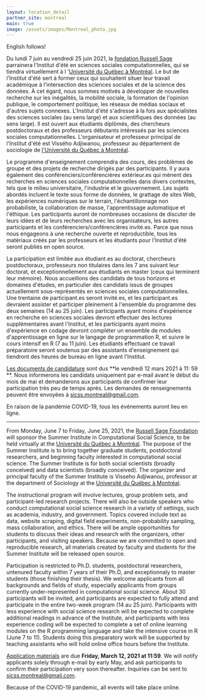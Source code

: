 ```yaml
---
layout: location_detail
partner_site: montreal
main: true
image: /assets/images/Montreal_photo.jpg
---
```

English follows!

Du lundi 7 juin au vendredi 25 juin 2021, la [fondation Russell Sage](https://www.russellsage.org/) parrainera l'Institut d'été en sciences sociales computationnelles, qui se tiendra virtuellement à l '[Université du Québec à Montréal](https://uqam.ca/). Le but de l'Institut d'été sert à former ceux qui souhaitent situer leur travail académique à l'intersection des sciences sociales et de la science des données. À cet égard, nous sommes motivés à développer de nouvelles recherche sur les inégalités, la mobilité sociale, la formation de l'opinion publique, le comportement politique, les réseaux de médias sociaux et d'autres sujets connexes. L'Institut d'été s'adresse à la fois aux spécialistes des sciences sociales (au sens large) et aux scientifiques des données (au sens large). Il est ouvert aux étudiants diplômés, des chercheurs postdoctoraux et des professeurs débutants intéressés par les sciences sociales computationnelles. L'organisateur et professeur principal de l'Institut d'été est Vissého Adjiwanou, professeur au département de sociologie de [l'Université du Québec à Montréal](https://uqam.ca/).

Le programme d'enseignement comprendra des cours, des problèmes de groupe et des projets de recherche dirigés par des participants. Il y aura également des conférenciers/conférencières extérieur.es qui mènent des recherches en sciences sociales computationnelles dans divers contextes, tels que le milieu universitaire, l'industrie et le gouvernement. Les sujets abordés incluent le texte sous forme de données, le grattage de sites Web, les expériences numériques sur le terrain, l'échantillonnage non probabiliste, la collaboration de masse, l'apprentissage automatique et l'éthique. Les participants auront de nombreuses occasions de discuter de leurs idées et de leurs recherches avec les organisateurs, les autres participants et les conférenciers/conférencières invité.es. Parce que nous nous engageons à une recherche ouverte et reproductible, tous les matériaux créés par les professeurs et les étudiants pour l'Institut d'été seront publiés en open source.

La participation est limitée aux étudiant.es au doctorat, chercheurs postdoctoraux, professeurs non titulaires dans les 7 ans suivant leur doctorat, et exceptionnellement aux étudiants en master (ceux qui terminent leur mémoire). Nous accueillons des candidats de tous horizons et domaines d'études, en particulier des candidats issus de groupes actuellement sous-représentés en sciences sociales computationnelles. Une trentaine de participant.es seront invité.es, et les participant.es devraient assister et participer pleinement à l'ensemble du programme des deux semaines (14 au 25 juin). Les participants ayant moins d'expérience en recherche en sciences sociales devront effectuer des lectures supplémentaires avant l'Institut, et les participants ayant moins d'expérience en codage devront compléter un ensemble de modules d'apprentissage en ligne sur le langage de programmation R, et suivre le cours intensif en R (7 au 11 juin). Les étudiants effectuant ce travail préparatoire seront soutenus par des assistants d'enseignement qui tiendront des heures de bureau en ligne avant l'Institut.

[Les documents de candidature](https://compsocialscience.github.io/summer-institute/2021/montreal/apply) sont dus **le vendredi 12 mars 2021 à 11: 59 **. Nous informerons les candidats uniquement par e-mail avant le début du mois de mai et demanderons aux participants de confirmer leur participation très peu de temps après. Les demandes de renseignements peuvent être envoyées à <sicss.montreal@gmail.com>.

En raison de la pandémie COVID-19, tous les événements auront lieu en ligne.

---

From Monday, June 7 to Friday, June 25, 2021, the [Russell Sage Foundation](https://www.russellsage.org/) will sponsor the Summer Institute in Computational Social Science, to be held virtually at the [Université du Québec à Montréal](https://uqam.ca/). The purpose of the Summer Institute is to bring together graduate students, postdoctoral researchers, and beginning faculty interested in computational social science. The Summer Institute is for both social scientists (broadly conceived) and data scientists (broadly conceived). The organizer and principal faculty of the Summer Institute is Visseho Adjiwanou, professor at the department of Sociology at the [Université du Québec à Montréal](https://uqam.ca/).

The instructional program will involve lectures, group problem sets, and participant-led research projects. There will also be outside speakers who conduct computational social science research in a variety of settings, such as academia, industry, and government. Topics covered include text as data, website scraping, digital field experiments, non-probability sampling, mass collaboration, and ethics. There will be ample opportunities for students to discuss their ideas and research with the organizers, other participants, and visiting speakers. Because we are committed to open and reproducible research, all materials created by faculty and students for the Summer Institute will be released open source.

Participation is restricted to Ph.D. students, postdoctoral researchers, untenured faculty within 7 years of their Ph.D, and exceptionnaly to master students (those finishing their thesis). We welcome applicants from all backgrounds and fields of study, especially applicants from groups currently under-represented in computational social science. About 30 participants will be invited, and participants are expected to fully attend and participate in the entire two-week program (14 au 25 juin). Participants with less experience with social science research will be expected to complete additional readings in advance of the Institute, and participants with less experience coding will be expected to complete a set of online learning modules on the R programming language and take the intensive course in R (June 7 to 11). Students doing this preparatory work will be supported by teaching assistants who will hold online office hours before the Institute.

[Application materials](https://compsocialscience.github.io/summer-institute/2021/montreal/apply) are due **Friday, March 12, 2021 at 11:59**. We will notify applicants solely through e-mail by early May, and ask participants to confirm their participation very soon thereafter. Inquiries can be sent to <sicss.montreal@gmail.com>.

Because of the COVID-19 pandemic, all events will take place online.
